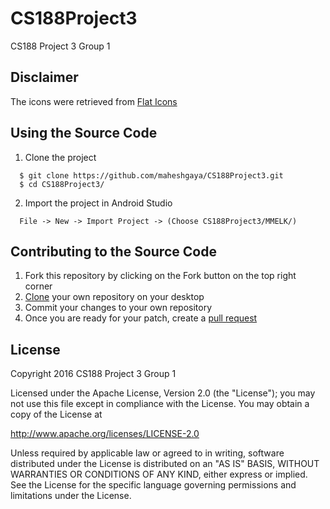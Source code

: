# CS188Project3
CS188 Project 3 Group 1

## Disclaimer
The icons were retrieved from [Flat Icons](http://www.flaticon.com/)

## Using the Source Code
1. Clone the project 

  ```
    $ git clone https://github.com/maheshgaya/CS188Project3.git
    $ cd CS188Project3/
  ```
2. Import the project in Android Studio

  ```
    File -> New -> Import Project -> (Choose CS188Project3/MMELK/)
  ```

## Contributing to the Source Code
1. Fork this repository by clicking on the Fork button on the top right corner
2. [Clone](https://help.github.com/articles/cloning-a-repository/) your own repository on your desktop
3. Commit your changes to your own repository
4. Once you are ready for your patch, create a [pull request](https://yangsu.github.io/pull-request-tutorial/)

## License

  Copyright 2016 CS188 Project 3 Group 1

Licensed under the Apache License, Version 2.0 (the "License"); you may not use this file except in compliance with the License. You may obtain a copy of the License at

http://www.apache.org/licenses/LICENSE-2.0

Unless required by applicable law or agreed to in writing, software distributed under the License is distributed on an "AS IS" BASIS, WITHOUT WARRANTIES OR CONDITIONS OF ANY KIND, either express or implied. See the License for the specific language governing permissions and limitations under the License.

